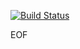 [![Build Status](https://travis-ci.org/bwolf/tododont.png?branch=master)](https://travis-ci.org/bwolf/tododont)

EOF
